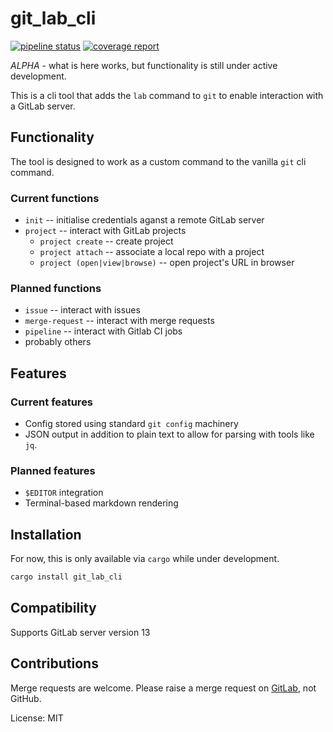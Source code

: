 # git_lab_cli

[![pipeline status](https://gitlab.com/bradwood/git-lab-rust/badges/master/pipeline.svg)](https://gitlab.com/bradwood/git-lab-rust/-/commits/master)
[![coverage report](https://gitlab.com/bradwood/git-lab-rust/badges/master/coverage.svg)](https://gitlab.com/bradwood/git-lab-rust/-/commits/master)

_ALPHA_ - what is here works, but functionality is still under active development.

This is a cli tool that adds the `lab` command to `git` to enable interaction with a GitLab server.

## Functionality

The tool is designed to work as a custom command to the vanilla `git` cli command.

### Current functions

* `init` -- initialise credentials aganst a remote GitLab server
* `project` -- interact with GitLab projects
    * `project create` -- create project
    * `project attach` -- associate a local repo with a project
    * `project (open|view|browse)` -- open project's URL in browser

### Planned functions

* `issue` -- interact with issues
* `merge-request` -- interact with merge requests
* `pipeline` -- interact with Gitlab CI jobs
* probably others

## Features

### Current features

* Config stored using standard `git config` machinery
* JSON output in addition to plain text to allow for parsing with tools like `jq`.

### Planned features

* `$EDITOR` integration
* Terminal-based markdown rendering

## Installation

For now, this is only available via `cargo` while under development.

```rust
cargo install git_lab_cli
```
## Compatibility

Supports GitLab server version 13

## Contributions

Merge requests are welcome. Please raise a merge request on [GitLab](https://gitlab.com/bradwood/git-lab-rust), not GitHub.

License: MIT
